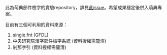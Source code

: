 
此為萌典部件檢字的實驗repository，詳見[此issue](https://github.com/audreyt/moedict-webkit/issues/47)。希望成果穩定後併入萌典專案。

目前有三個可利用的資料來源：

1. single.fnt (GFDL)
2. 中央研究院漢字部件檢字系統 (資料授權需釐清)
3. 剎那字引 (資料授權需釐清)

